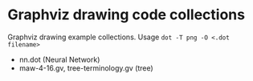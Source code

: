 # Graphviz drawing code collections

Graphviz drawing example collections. Usage `dot -T png -O <.dot filename>`

- nn.dot (Neural Network)
- maw-4-16.gv, tree-terminology.gv (tree)

